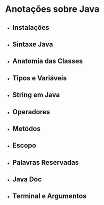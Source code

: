 # Anotações sobre Java

- ## Instalações
- ## Sintaxe Java
- ## Anatomia das Classes
- ## Tipos e Variáveis
- ## String em Java
- ## Operadores
- ## Metódos
- ## Escopo
- ## Palavras Reservadas
- ## Java Doc
- ## Terminal e Argumentos
